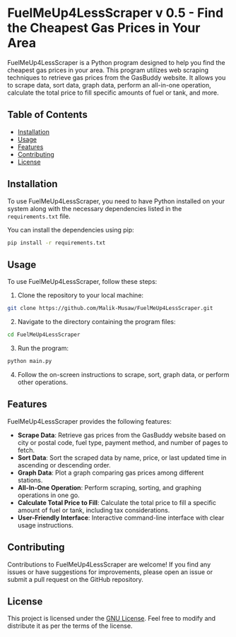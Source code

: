 # FuelMeUp4LessScraper v 0.5 - Find the Cheapest Gas Prices in Your Area 

FuelMeUp4LessScraper is a Python program designed to help you find the cheapest gas prices in your area. This program utilizes web scraping techniques to retrieve gas prices from the GasBuddy website. It allows you to scrape data, sort data, graph data, perform an all-in-one operation, calculate the total price to fill specific amounts of fuel or tank, and more.

## Table of Contents
- [Installation](#installation)
- [Usage](#usage)
- [Features](#features)
- [Contributing](#contributing)
- [License](#license)

## Installation

To use FuelMeUp4LessScraper, you need to have Python installed on your system along with the necessary dependencies listed in the `requirements.txt` file.

You can install the dependencies using pip:

```bash
pip install -r requirements.txt
```

## Usage

To use FuelMeUp4LessScraper, follow these steps:

1. Clone the repository to your local machine:

```bash
git clone https://github.com/Malik-Musaw/FuelMeUp4LessScraper.git
```

2. Navigate to the directory containing the program files:

```bash
cd FuelMeUp4LessScraper
```

3. Run the program:

```bash
python main.py
```

4. Follow the on-screen instructions to scrape, sort, graph data, or perform other operations.

## Features

FuelMeUp4LessScraper provides the following features:

- **Scrape Data**: Retrieve gas prices from the GasBuddy website based on city or postal code, fuel type, payment method, and number of pages to fetch.
- **Sort Data**: Sort the scraped data by name, price, or last updated time in ascending or descending order.
- **Graph Data**: Plot a graph comparing gas prices among different stations.
- **All-In-One Operation**: Perform scraping, sorting, and graphing operations in one go.
- **Calculate Total Price to Fill**: Calculate the total price to fill a specific amount of fuel or tank, including tax considerations.
- **User-Friendly Interface**: Interactive command-line interface with clear usage instructions.

## Contributing

Contributions to FuelMeUp4LessScraper are welcome! If you find any issues or have suggestions for improvements, please open an issue or submit a pull request on the GitHub repository.

## License

This project is licensed under the [GNU License](LICENSE). Feel free to modify and distribute it as per the terms of the license.